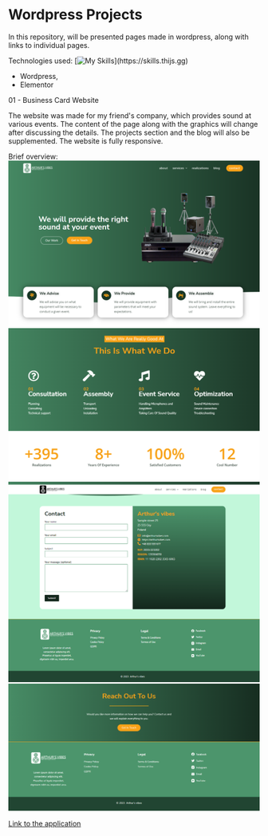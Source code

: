 # Wordpress Projects

In this repository, will be presented pages made in wordpress, along with links to individual pages.

Technologies used:
[![My Skills](https://skills.thijs.gg/icons?i=wordpress,)](https://skills.thijs.gg)

-   Wordpress,
-   Elementor

01 - Business Card Website

The website was made for my friend's company, which provides sound at various events. The content of the page along with the graphics will change after discussing the details. The projects section and the blog will also be supplemented. The website is fully responsive.

Brief overview:
![](./img/home_01.PNG)
![](./img/home_02.PNG)
![](./img/contact.PNG)
![](./img/footer.PNG)

[Link to the application](https://business-card-website.netlify.app/)
